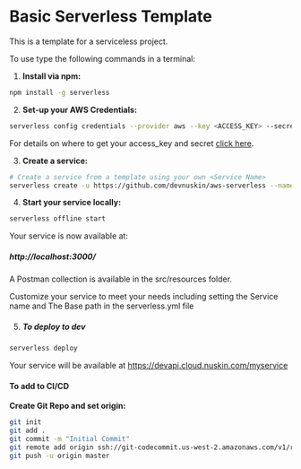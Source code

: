 # Basic Serverless Template 

This is a template for a serviceless project.

To use type the following commands in a terminal:

1. **Install via npm:**
  ```bash
  npm install -g serverless
  ```
2. **Set-up your AWS Credentials:** 
```bash
serverless config credentials --provider aws --key <ACCESS_KEY> --secret <ACCESS_SECRET>

```
   
   For details on where to get your access_key and secret [click here](https://docs.aws.amazon.com/IAM/latest/UserGuide/id_credentials_access-keys.html#Using_CreateAccessKey). 
    
 
3. **Create a service:**
  ```bash
  # Create a service from a template using your own <Service Name>
  serverless create -u https://github.com/devnuskin/aws-serverless --name myservice --path myservice
  ```

4. **Start your service locally:**
  ```bash
  serverless offline start
  ```


Your service is now available at: 
##### http://localhost:3000/

A Postman collection is available in the src/resources folder.

Customize your service to meet your needs including setting the Service name and The Base path in the serverless.yml file

5. ##### To deploy to dev

  ```bash
  serverless deploy
  ```
Your service will be available at https://devapi.cloud.nuskin.com/myservice

#### To add to CI/CD

 **Create Git Repo and set origin:**
  ```bash
git init
git add .
git commit -m "Initial Commit"
git remote add origin ssh://git-codecommit.us-west-2.amazonaws.com/v1/repos/{service-name}
git push -u origin master
  ```


